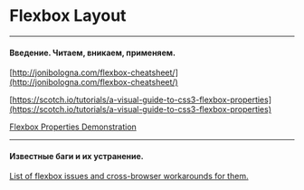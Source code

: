 # Flexbox Layout

---

#### **Введение. Читаем, вникаем, применяем.**

[http://jonibologna.com/flexbox-cheatsheet/](http://jonibologna.com/flexbox-cheatsheet/)

[https://scotch.io/tutorials/a-visual-guide-to-css3-flexbox-properties](https://scotch.io/tutorials/a-visual-guide-to-css3-flexbox-properties)

[Flexbox Properties Demonstration](https://codepen.io/justd/pen/yydezN/)

---

#### Известные баги и их устранение.

[List of flexbox issues and cross-browser workarounds for them.](https://github.com/philipwalton/flexbugs)

